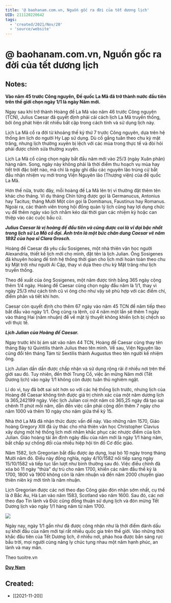 ```yaml
---
title: '@ baohanam.com.vn, Nguồn gốc ra đời của tết dương lịch'
UID: 211120220642
tags:
  - 'created/2021/Nov/20'
  - 'source/website'
---
```

# @ baohanam.com.vn, Nguồn gốc ra đời của tết dương lịch

## Notes:
**Vào năm 45 trước Công nguyên, Đế quốc La Mã đã trở thành nước đầu tiên trên thế giới chọn ngày 1/1 là ngày Năm mới.**

Ngay sau khi trở thành Hoàng đế La Mã vào năm 46 trước Công nguyên (TCN), Julius Caesar đã quyết định phải cải cách lịch La Mã truyền thống, bởi ông phát hiện rất nhiều bất cập trong cách tính và sử dụng lịch này.

Lịch La Mã cổ ra đời từ khoảng thế kỷ thứ 7 trước Công nguyên, dựa trên hệ thống âm lịch do người Hy Lạp sử dụng. Dù cố gắng tuân theo chu kỳ mặt trăng, nhưng lịch thường xuyên bị lệch với các mùa trong thực tế và đòi hỏi phải được chỉnh sửa thường xuyên.  

Lịch La Mã cổ cũng chọn ngày bắt đầu năm mới vào 25/3 (ngày Xuân phân) hàng năm. Song, ngày này không phải là thời điểm thu hoạch vụ mùa hay tiết trời đặc biệt nào, mà chỉ là ngày ghi dấu các nguyên lão trúng cử bắt đầu nhận nhiệm vụ mới trong Viện Nguyên lão (Thượng viện) của đế quốc La Mã.

Hơn thế nữa, trước đây, mỗi hoàng đế La Mã lên trị vì thường đặt thêm tên khác cho tháng. Ví dụ tháng Chín từng được gọi là Germanucus, Antonius hay Tacitus; tháng Mười Một còn gọi là Domitianus, Faustinus hay Romanus. Ngoài ra, các thành viên trong hội đồng quản lý lịch cũng hay lợi dụng chức vụ để thêm ngày vào lịch nhằm kéo dài thời gian các nhiệm kỳ hoặc can thiệp vào các cuộc bầu cử.

_**Julius Caesar là vị hoàng đế đầu tiên và cũng được coi là vĩ đại bậc nhất trong lịch sử La Mã cổ đại. Ảnh trên là một bức chân dung Caesar vẽ năm 1892 của họa sĩ Clara Grosch.**_  

Hoàng đế Caesar đã yêu cầu Sosigenes, một nhà thiên văn học người Alexandria, thiết kế lịch mới cho mình, đặt tên là lịch Julian. Ông Sosigenes đã khuyên hoàng đế tính hệ thống thời gian cho lịch mới hoàn toàn theo chu kỳ Mặt trời như người Ai Cập, thay vì dựa theo chu kỳ Mặt trăng như lịch truyền thống.  

Theo đề xuất của ông Sosigenes, một năm được tính bằng 365 ngày cộng thêm 1/4 ngày. Hoàng đế Caesar cũng chọn ngày đầu năm là 1/1, thay vì ngày 25/3 như cách tính cũ vì ông cho như vậy sẽ phù hợp với các điểm chí, điểm phân và tiết khí hơn.

Caesar còn quyết định cho thêm 67 ngày vào năm 45 TCN để năm tiếp theo bắt đầu vào ngày 1/1. Ông cũng ra lệnh, cứ 4 năm một lần sẽ thêm 1 ngày vào tháng Hai (năm nhuận) để về mặt lý thuyết không khiến lịch bị chệch so với thực tế.

_**Lịch Julian của Hoàng đế Caesar.**_

Ngay trước khi bị ám sát vào năm 44 TCN, Hoàng đế Caesar cũng thay tên tháng Bảy từ Quintilis thành Julius theo tên mình. Về sau, Viện Nguyên lão cũng đổi tên tháng Tám từ Sextilis thành Augustus theo tên người kế nhiệm ông.

Lịch Julian dần dần được chấp nhận và sử dụng rộng rãi ở nhiều nơi trên thế giới sau đó. Tuy nhiên, đến thời Trung Cổ, việc ăn mừng Năm mới (Tết Dương lịch) vào ngày 1/1 không còn được tuân thủ nghiêm ngặt.

Lí do vì, tuy đã bớt sai sót hơn so với các hệ thống lịch trước, nhưng lịch của Hoàng đế Caesar không tính được giá trị chính xác của một năm dương lịch là 365,242199 ngày. Việc lịch Julian coi một năm có 365,25 ngày đã tạo sai chênh 11 phút mỗi năm, dẫn đến việc cần phải cộng dồn thêm 7 ngày cho năm 1000 và thêm 10 ngày cho năm giữa thế kỷ 15.  

Nhà thờ La Mã đã nhận thức được vấn đề này. Vào những năm 1570, Giáo hoàng Gregory XIII đã ủy thác cho nhà thiên văn học Christopher Clavius xây dựng một hệ thống lịch mới nhằm khắc phục các nhược điểm của lịch Julian. Giáo hoàng tái ấn định ngày đầu của năm mới là ngày 1/1 hàng năm, bất chấp sự chống đối của nhiều hiệp hội tín đồ Cơ đốc giáo.

Năm 1582, lịch Gregorian bắt đầu được áp dụng, loại bỏ 10 ngày trong tháng Mười năm đó. Điều này đồng nghĩa, ngày 4/10/1582 nối tiếp sang ngày 15/10/1582 và tiếp tục lần lượt như bình thường sau đó. Việc điều chỉnh đã xóa bỏ 11 ngày "thừa" dự trù cho năm 1700, khiến các năm đầu thế kỷ là 1700, 1800 và 1900 không còn là năm nhuận và đến năm 2000 chuyển giao thiên niên kỷ mới tính là năm nhuận.

Lịch Gregorian được các nơi theo đạo Công giáo đón nhận sớm nhất, cụ thể là ở Bắc Âu, Hà Lan vào năm 1583, Scotland vào năm 1600. Sau đó, các nơi theo đạo Tin lành và Đức cũng đồng thuận sử dụng lịch và đón mừng Tết Dương lịch vào ngày 1/1 hàng năm từ năm 1700.

![](https://files.baohanam.com.vn/0/2019/01/ngay_nay_nam_xua_nguon_goc_ra_doi_cua_tet_duong_lich_5-07_00_55_862.jpg)

Ngày nay, ngày 1/1 gần như đã được công nhận như là thời điểm đánh dấu sự khởi đầu của năm mới tại rất nhiều quốc gia trên thế giới. Vào những thời khắc đầu tiên của Tết Dương lịch, ở nhiều nơi, pháo hoa được bắn sáng rực bầu trời, mọi người cùng nâng ly chúc tụng nhau một năm hạnh phúc, an lành và may mắn.  

Theo tuoitre.vn

**[Duy Nam](https://www.baohanam.com.vn/ho-so-tu-lieu/nguon-goc-ra-doi-cua-tet-duong-lich-12574.html#)**

## Created:
- [[2021-11-20]]
